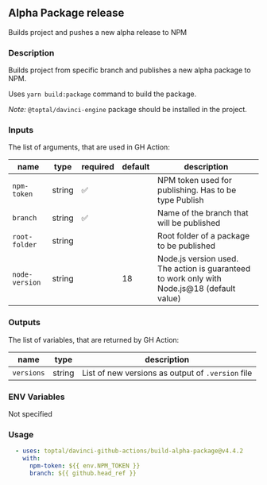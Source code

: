 ## Alpha Package release

Builds project and pushes a new alpha release to NPM

### Description

Builds project from specific branch and publishes a new alpha package to NPM.

Uses `yarn build:package` command to build the package.

*Note:* `@toptal/davinci-engine` package should be installed in the project.

### Inputs

The list of arguments, that are used in GH Action:

| name           | type   | required | default | description                                                                                 |
| -------------- | ------ | -------- | ------- | ------------------------------------------------------------------------------------------- |
| `npm-token`    | string | ✅        |         | NPM token used for publishing. Has to be type Publish                                       |
| `branch`       | string | ✅        |         | Name of the branch that will be published                                                   |
| `root-folder`  | string |          |         | Root folder of a package to be published                                                    |
| `node-version` | string |          | 18      | Node.js version used. The action is guaranteed to work only with Node.js@18 (default value) |

### Outputs

The list of variables, that are returned by GH Action:

| name       | type   | description                                       |
| ---------- | ------ | ------------------------------------------------- |
| `versions` | string | List of new versions as output of `.version` file |

### ENV Variables

Not specified

### Usage

```yaml
  - uses: toptal/davinci-github-actions/build-alpha-package@v4.4.2
    with:
      npm-token: ${{ env.NPM_TOKEN }}
      branch: ${{ github.head_ref }}
```
